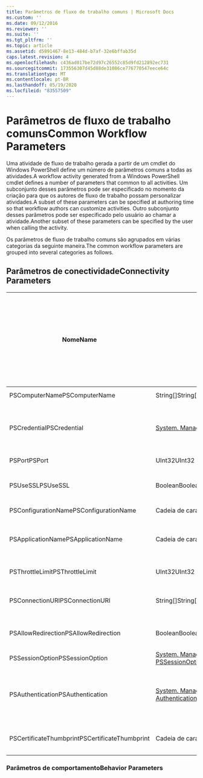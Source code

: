 ```yaml
---
title: Parâmetros de fluxo de trabalho comuns | Microsoft Docs
ms.custom: ''
ms.date: 09/12/2016
ms.reviewer: ''
ms.suite: ''
ms.tgt_pltfrm: ''
ms.topic: article
ms.assetid: d5891467-8e13-484d-b7af-32e6bffab35d
caps.latest.revision: 4
ms.openlocfilehash: c436ad017be72d97c26552c85d9fd212892ec731
ms.sourcegitcommit: 173556307d45d88de31086ce776770547eece64c
ms.translationtype: MT
ms.contentlocale: pt-BR
ms.lasthandoff: 05/19/2020
ms.locfileid: "83557509"
---
```

# <a name="common-workflow-parameters"></a><span data-ttu-id="6cb25-102">Parâmetros de fluxo de trabalho comuns</span><span class="sxs-lookup"><span data-stu-id="6cb25-102">Common Workflow Parameters</span></span>

<span data-ttu-id="6cb25-103">Uma atividade de fluxo de trabalho gerada a partir de um cmdlet do Windows PowerShell define um número de parâmetros comuns a todas as atividades.</span><span class="sxs-lookup"><span data-stu-id="6cb25-103">A workflow activity generated from a Windows PowerShell cmdlet  defines a number of parameters that common to all activities.</span></span> <span data-ttu-id="6cb25-104">Um subconjunto desses parâmetros pode ser especificado no momento da criação para que os autores de fluxo de trabalho possam personalizar atividades.</span><span class="sxs-lookup"><span data-stu-id="6cb25-104">A subset of these parameters can be specified at authoring time so that workflow authors can customize activities.</span></span> <span data-ttu-id="6cb25-105">Outro subconjunto desses parâmetros pode ser especificado pelo usuário ao chamar a atividade.</span><span class="sxs-lookup"><span data-stu-id="6cb25-105">Another subset of these parameters can be specified by the user when calling the activity.</span></span>

<span data-ttu-id="6cb25-106">Os parâmetros de fluxo de trabalho comuns são agrupados em várias categorias da seguinte maneira.</span><span class="sxs-lookup"><span data-stu-id="6cb25-106">The common workflow parameters are grouped into several categories as follows.</span></span>

## <a name="connectivity-parameters"></a><span data-ttu-id="6cb25-107">Parâmetros de conectividade</span><span class="sxs-lookup"><span data-stu-id="6cb25-107">Connectivity Parameters</span></span>

|<span data-ttu-id="6cb25-108">Nome</span><span class="sxs-lookup"><span data-stu-id="6cb25-108">Name</span></span>|<span data-ttu-id="6cb25-109">Tipo</span><span class="sxs-lookup"><span data-stu-id="6cb25-109">Type</span></span>|<span data-ttu-id="6cb25-110">Descrição</span><span class="sxs-lookup"><span data-stu-id="6cb25-110">Description</span></span>|<span data-ttu-id="6cb25-111">Pode ser especificado pelo usuário final no momento da execução?</span><span class="sxs-lookup"><span data-stu-id="6cb25-111">Can be specified by end user at execution time?</span></span>|<span data-ttu-id="6cb25-112">Pode ser especificado pelo autor do fluxo de trabalho no momento da criação?</span><span class="sxs-lookup"><span data-stu-id="6cb25-112">Can be specified by workflow author at authoring time?</span></span>|<span data-ttu-id="6cb25-113">Pode ser especificado pelo autor do fluxo de trabalho na instanciação?</span><span class="sxs-lookup"><span data-stu-id="6cb25-113">Can be specified by workflow author at instantiation?</span></span>|
|----------|----------|-----------------|-----------------------------------------------------|------------------------------------------------------------|-----------------------------------------------------------|
|<span data-ttu-id="6cb25-114">PSComputerName</span><span class="sxs-lookup"><span data-stu-id="6cb25-114">PSComputerName</span></span>|<span data-ttu-id="6cb25-115">String[]</span><span class="sxs-lookup"><span data-stu-id="6cb25-115">String[]</span></span>|<span data-ttu-id="6cb25-116">Uma lista de nomes de computador para os quais iniciar trabalhos.</span><span class="sxs-lookup"><span data-stu-id="6cb25-116">A list of computer names for which to launch jobs.</span></span>|<span data-ttu-id="6cb25-117">Sim</span><span class="sxs-lookup"><span data-stu-id="6cb25-117">Yes</span></span>|<span data-ttu-id="6cb25-118">Sim</span><span class="sxs-lookup"><span data-stu-id="6cb25-118">Yes</span></span>|<span data-ttu-id="6cb25-119">Sim</span><span class="sxs-lookup"><span data-stu-id="6cb25-119">Yes</span></span>|
|<span data-ttu-id="6cb25-120">PSCredential</span><span class="sxs-lookup"><span data-stu-id="6cb25-120">PSCredential</span></span>|[<span data-ttu-id="6cb25-121">System. Management. Automation. PSCredential</span><span class="sxs-lookup"><span data-stu-id="6cb25-121">System.Management.Automation.PSCredential</span></span>](/dotnet/api/System.Management.Automation.PSCredential)|<span data-ttu-id="6cb25-122">A credencial de autenticação a ser usada para fazer logon nos computadores especificados pelo parâmetro PSComputerName.</span><span class="sxs-lookup"><span data-stu-id="6cb25-122">The authentication credential to use to login to the computers specified by the PSComputerName parameter.</span></span> <span data-ttu-id="6cb25-123">Esse parâmetro será válido somente se PSComputerName for especificado.</span><span class="sxs-lookup"><span data-stu-id="6cb25-123">This parameter is valid only if PSComputerName is specified.</span></span>|<span data-ttu-id="6cb25-124">Sim</span><span class="sxs-lookup"><span data-stu-id="6cb25-124">Yes</span></span>|<span data-ttu-id="6cb25-125">Sim</span><span class="sxs-lookup"><span data-stu-id="6cb25-125">Yes</span></span>|<span data-ttu-id="6cb25-126">Sim</span><span class="sxs-lookup"><span data-stu-id="6cb25-126">Yes</span></span>|
|<span data-ttu-id="6cb25-127">PSPort</span><span class="sxs-lookup"><span data-stu-id="6cb25-127">PSPort</span></span>|<span data-ttu-id="6cb25-128">UInt32</span><span class="sxs-lookup"><span data-stu-id="6cb25-128">UInt32</span></span>|<span data-ttu-id="6cb25-129">A porta a ser usada para executar o fluxo de trabalho.</span><span class="sxs-lookup"><span data-stu-id="6cb25-129">The port to be used to run the workflow.</span></span>|<span data-ttu-id="6cb25-130">Sim</span><span class="sxs-lookup"><span data-stu-id="6cb25-130">Yes</span></span>|<span data-ttu-id="6cb25-131">Sim</span><span class="sxs-lookup"><span data-stu-id="6cb25-131">Yes</span></span>|<span data-ttu-id="6cb25-132">Sim</span><span class="sxs-lookup"><span data-stu-id="6cb25-132">Yes</span></span>|
|<span data-ttu-id="6cb25-133">PSUseSSL</span><span class="sxs-lookup"><span data-stu-id="6cb25-133">PSUseSSL</span></span>|<span data-ttu-id="6cb25-134">Boolean</span><span class="sxs-lookup"><span data-stu-id="6cb25-134">Boolean</span></span>|<span data-ttu-id="6cb25-135">Use o protocolo protocolo SSL (SSL) para estabelecer uma conexão segura com o computador remoto para executar o fluxo de trabalho.</span><span class="sxs-lookup"><span data-stu-id="6cb25-135">Use Secure Sockets Layer (SSL) protocol to establish a secure connection to the remote computer to run the workflow.</span></span>|<span data-ttu-id="6cb25-136">Sim</span><span class="sxs-lookup"><span data-stu-id="6cb25-136">Yes</span></span>|<span data-ttu-id="6cb25-137">Sim</span><span class="sxs-lookup"><span data-stu-id="6cb25-137">Yes</span></span>|<span data-ttu-id="6cb25-138">Sim</span><span class="sxs-lookup"><span data-stu-id="6cb25-138">Yes</span></span>|
|<span data-ttu-id="6cb25-139">PSConfigurationName</span><span class="sxs-lookup"><span data-stu-id="6cb25-139">PSConfigurationName</span></span>|<span data-ttu-id="6cb25-140">Cadeia de caracteres</span><span class="sxs-lookup"><span data-stu-id="6cb25-140">String</span></span>|<span data-ttu-id="6cb25-141">A configuração de sessão usada para executar o fluxo de trabalho.</span><span class="sxs-lookup"><span data-stu-id="6cb25-141">The session configuration used to run the workflow.</span></span>|<span data-ttu-id="6cb25-142">Sim</span><span class="sxs-lookup"><span data-stu-id="6cb25-142">Yes</span></span>|<span data-ttu-id="6cb25-143">Sim</span><span class="sxs-lookup"><span data-stu-id="6cb25-143">Yes</span></span>|<span data-ttu-id="6cb25-144">Sim</span><span class="sxs-lookup"><span data-stu-id="6cb25-144">Yes</span></span>|
|<span data-ttu-id="6cb25-145">PSApplicationName</span><span class="sxs-lookup"><span data-stu-id="6cb25-145">PSApplicationName</span></span>|<span data-ttu-id="6cb25-146">Cadeia de caracteres</span><span class="sxs-lookup"><span data-stu-id="6cb25-146">String</span></span>|<span data-ttu-id="6cb25-147">A parte do nome do aplicativo do URI de conexão para a execução do fluxo de trabalho.</span><span class="sxs-lookup"><span data-stu-id="6cb25-147">The application name portion of the connection URI for the workflow execution.</span></span> <span data-ttu-id="6cb25-148">Use esse parâmetro somente quando não estiver usando o parâmetro Conexãouri.</span><span class="sxs-lookup"><span data-stu-id="6cb25-148">Use this parameter only when you are not using the ConnectionURI parameter.</span></span>|<span data-ttu-id="6cb25-149">Sim</span><span class="sxs-lookup"><span data-stu-id="6cb25-149">Yes</span></span>|<span data-ttu-id="6cb25-150">Sim</span><span class="sxs-lookup"><span data-stu-id="6cb25-150">Yes</span></span>|<span data-ttu-id="6cb25-151">Sim</span><span class="sxs-lookup"><span data-stu-id="6cb25-151">Yes</span></span>|
|<span data-ttu-id="6cb25-152">PSThrottleLimit</span><span class="sxs-lookup"><span data-stu-id="6cb25-152">PSThrottleLimit</span></span>|<span data-ttu-id="6cb25-153">UInt32</span><span class="sxs-lookup"><span data-stu-id="6cb25-153">UInt32</span></span>|<span data-ttu-id="6cb25-154">O número máximo de conexões simultâneas que podem ser estabelecidas para executar o fluxo de trabalho.</span><span class="sxs-lookup"><span data-stu-id="6cb25-154">The maximum number of concurrent connections that can be established to run the workflow.</span></span>|<span data-ttu-id="6cb25-155">Sim</span><span class="sxs-lookup"><span data-stu-id="6cb25-155">Yes</span></span>|<span data-ttu-id="6cb25-156">TBD</span><span class="sxs-lookup"><span data-stu-id="6cb25-156">TBD</span></span>|<span data-ttu-id="6cb25-157">Sim</span><span class="sxs-lookup"><span data-stu-id="6cb25-157">Yes</span></span>|
|<span data-ttu-id="6cb25-158">PSConnectionURI</span><span class="sxs-lookup"><span data-stu-id="6cb25-158">PSConnectionURI</span></span>|<span data-ttu-id="6cb25-159">String[]</span><span class="sxs-lookup"><span data-stu-id="6cb25-159">String[]</span></span>|<span data-ttu-id="6cb25-160">Uma matriz de URIs totalmente qualificados que especificam os pontos de extremidade para as sessões interativas usadas para executar o fluxo de trabalho.</span><span class="sxs-lookup"><span data-stu-id="6cb25-160">An array of fully-qualified URIs that specify the endpoints for the interactive sessions used to run the workflow.</span></span>|<span data-ttu-id="6cb25-161">Sim</span><span class="sxs-lookup"><span data-stu-id="6cb25-161">Yes</span></span>|<span data-ttu-id="6cb25-162">Sim</span><span class="sxs-lookup"><span data-stu-id="6cb25-162">Yes</span></span>|<span data-ttu-id="6cb25-163">Sim</span><span class="sxs-lookup"><span data-stu-id="6cb25-163">Yes</span></span>|
|<span data-ttu-id="6cb25-164">PSAllowRedirection</span><span class="sxs-lookup"><span data-stu-id="6cb25-164">PSAllowRedirection</span></span>|<span data-ttu-id="6cb25-165">Boolean</span><span class="sxs-lookup"><span data-stu-id="6cb25-165">Boolean</span></span>|<span data-ttu-id="6cb25-166">Especifica se deve permitir o redirecionamento dessa conexão a um URI alternativo para executar o fluxo de trabalho.</span><span class="sxs-lookup"><span data-stu-id="6cb25-166">Specifies whether to allow redirection of this connection to an alternate URI to run the workflow.</span></span>|<span data-ttu-id="6cb25-167">Sim</span><span class="sxs-lookup"><span data-stu-id="6cb25-167">Yes</span></span>|<span data-ttu-id="6cb25-168">Sim</span><span class="sxs-lookup"><span data-stu-id="6cb25-168">Yes</span></span>|<span data-ttu-id="6cb25-169">Sim</span><span class="sxs-lookup"><span data-stu-id="6cb25-169">Yes</span></span>|
|<span data-ttu-id="6cb25-170">PSSessionOption</span><span class="sxs-lookup"><span data-stu-id="6cb25-170">PSSessionOption</span></span>|[<span data-ttu-id="6cb25-171">System. Management. Automation. Remoting. PSSessionOption</span><span class="sxs-lookup"><span data-stu-id="6cb25-171">System.Management.Automation.Remoting.Pssessionoption</span></span>](/dotnet/api/System.Management.Automation.Remoting.PSSessionOption)|<span data-ttu-id="6cb25-172">Opções avançadas para a sessão usada para executar o fluxo de trabalho.</span><span class="sxs-lookup"><span data-stu-id="6cb25-172">Advanced options for the session used to run the workflow.</span></span>|<span data-ttu-id="6cb25-173">Sim</span><span class="sxs-lookup"><span data-stu-id="6cb25-173">Yes</span></span>|<span data-ttu-id="6cb25-174">Sim</span><span class="sxs-lookup"><span data-stu-id="6cb25-174">Yes</span></span>|<span data-ttu-id="6cb25-175">Sim</span><span class="sxs-lookup"><span data-stu-id="6cb25-175">Yes</span></span>|
|<span data-ttu-id="6cb25-176">PSAuthentication</span><span class="sxs-lookup"><span data-stu-id="6cb25-176">PSAuthentication</span></span>|[<span data-ttu-id="6cb25-177">System. Management. Automation. Runspaces. AuthenticationMechanism</span><span class="sxs-lookup"><span data-stu-id="6cb25-177">System.Management.Automation.Runspaces.Authenticationmechanism</span></span>](/dotnet/api/System.Management.Automation.Runspaces.AuthenticationMechanism)|<span data-ttu-id="6cb25-178">Um valor da enumeração [System. Management. Automation. Runspaces. AuthenticationMechanism](/dotnet/api/System.Management.Automation.Runspaces.AuthenticationMechanism) que especifica o mecanismo de autenticação usado para autenticar as credenciais do usuário.</span><span class="sxs-lookup"><span data-stu-id="6cb25-178">A value of the [System.Management.Automation.Runspaces.Authenticationmechanism](/dotnet/api/System.Management.Automation.Runspaces.AuthenticationMechanism) enumeration that specifies the authentication mechanism used to authenticate the user's credentials.</span></span>|<span data-ttu-id="6cb25-179">Sim</span><span class="sxs-lookup"><span data-stu-id="6cb25-179">Yes</span></span>|<span data-ttu-id="6cb25-180">Sim</span><span class="sxs-lookup"><span data-stu-id="6cb25-180">Yes</span></span>|<span data-ttu-id="6cb25-181">Sim</span><span class="sxs-lookup"><span data-stu-id="6cb25-181">Yes</span></span>|
|<span data-ttu-id="6cb25-182">PSCertificateThumbprint</span><span class="sxs-lookup"><span data-stu-id="6cb25-182">PSCertificateThumbprint</span></span>|<span data-ttu-id="6cb25-183">Cadeia de caracteres</span><span class="sxs-lookup"><span data-stu-id="6cb25-183">String</span></span>|<span data-ttu-id="6cb25-184">O certificado de chave pública digital (X509) de uma conta de usuário que tem permissão para executar o fluxo de trabalho.</span><span class="sxs-lookup"><span data-stu-id="6cb25-184">The digital public key certificate (X509) of a user account that has permission to run the workflow.</span></span>|<span data-ttu-id="6cb25-185">Sim</span><span class="sxs-lookup"><span data-stu-id="6cb25-185">Yes</span></span>|<span data-ttu-id="6cb25-186">Sim</span><span class="sxs-lookup"><span data-stu-id="6cb25-186">Yes</span></span>|<span data-ttu-id="6cb25-187">Sim</span><span class="sxs-lookup"><span data-stu-id="6cb25-187">Yes</span></span>|

### <a name="behavior-parameters"></a><span data-ttu-id="6cb25-188">Parâmetros de comportamento</span><span class="sxs-lookup"><span data-stu-id="6cb25-188">Behavior Parameters</span></span>
